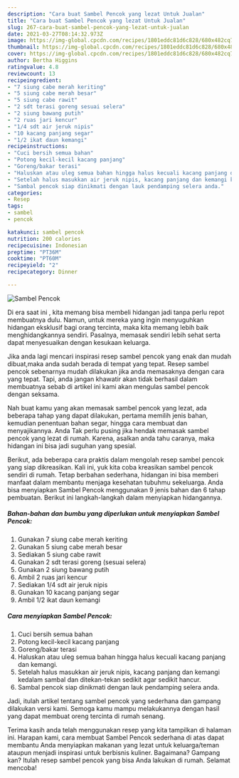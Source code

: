 ```yaml
---
description: "Cara buat Sambel Pencok yang lezat Untuk Jualan"
title: "Cara buat Sambel Pencok yang lezat Untuk Jualan"
slug: 267-cara-buat-sambel-pencok-yang-lezat-untuk-jualan
date: 2021-03-27T08:14:32.973Z
image: https://img-global.cpcdn.com/recipes/1801eddc81d6c828/680x482cq70/sambel-pencok-foto-resep-utama.jpg
thumbnail: https://img-global.cpcdn.com/recipes/1801eddc81d6c828/680x482cq70/sambel-pencok-foto-resep-utama.jpg
cover: https://img-global.cpcdn.com/recipes/1801eddc81d6c828/680x482cq70/sambel-pencok-foto-resep-utama.jpg
author: Bertha Higgins
ratingvalue: 4.8
reviewcount: 13
recipeingredient:
- "7 siung cabe merah keriting"
- "5 siung cabe merah besar"
- "5 siung cabe rawit"
- "2 sdt terasi goreng sesuai selera"
- "2 siung bawang putih"
- "2 ruas jari kencur"
- "1/4 sdt air jeruk nipis"
- "10 kacang panjang segar"
- "1/2 ikat daun kemangi"
recipeinstructions:
- "Cuci bersih semua bahan"
- "Potong kecil-kecil kacang panjang"
- "Goreng/bakar terasi"
- "Haluskan atau uleg semua bahan hingga halus kecuali kacang panjang dan kemangi."
- "Setelah halus masukkan air jeruk nipis, kacang panjang dan kemangi kedalam sambal dan ditekan-tekan sedikit agar sedikit hancur."
- "Sambal pencok siap dinikmati dengan lauk pendamping selera anda."
categories:
- Resep
tags:
- sambel
- pencok

katakunci: sambel pencok 
nutrition: 200 calories
recipecuisine: Indonesian
preptime: "PT36M"
cooktime: "PT60M"
recipeyield: "2"
recipecategory: Dinner

---
```



![Sambel Pencok](https://img-global.cpcdn.com/recipes/1801eddc81d6c828/680x482cq70/sambel-pencok-foto-resep-utama.jpg)

Di era  saat ini , kita memang bisa membeli hidangan jadi tanpa perlu repot membuatnya dulu. Namun, untuk mereka yang ingin menyuguhkan hidangan eksklusif bagi orang tercinta, maka kita memang lebih baik menghidangkannya sendiri. Pasalnya, memasak sendiri lebih sehat serta dapat menyesuaikan dengan kesukaan keluarga.

Jika anda lagi mencari inspirasi resep sambel pencok yang enak dan mudah dibuat,maka anda sudah berada di tempat yang tepat. Resep sambel pencok  sebenarnya mudah dilakukan jika anda memasaknya dengan cara yang tepat. Tapi, anda jangan khawatir akan tidak berhasil dalam membuatnya 
sebab di artikel ini kami akan mengulas sambel pencok dengan seksama.  



Nah buat kamu yang akan memasak sambel pencok yang lezat, ada beberapa tahap yang dapat dilakukan, pertama memilih jenis bahan, kemudian penentuan bahan segar, hingga cara membuat dan menyajikannya. Anda Tak perlu pusing jika hendak memasak sambel pencok yang lezat di rumah. Karena, asalkan anda  tahu caranya, maka hidangan ini bisa jadi suguhan yang spesial.

Berikut, ada beberapa cara praktis  dalam mengolah resep sambel pencok yang siap dikreasikan. Kali ini, yuk kita coba kreasikan sambel pencok sendiri di rumah. Tetap berbahan sederhana, hidangan ini bisa memberi manfaat dalam membantu menjaga kesehatan tubuhmu sekeluarga. Anda bisa menyiapkan Sambel Pencok menggunakan 9 jenis bahan dan 6 tahap pembuatan. Berikut ini langkah-langkah dalam menyiapkan hidangannya.

<!--inarticleads1-->

##### Bahan-bahan dan bumbu yang diperlukan untuk menyiapkan Sambel Pencok:

1. Gunakan 7 siung cabe merah keriting
1. Gunakan 5 siung cabe merah besar
1. Sediakan 5 siung cabe rawit
1. Gunakan 2 sdt terasi goreng (sesuai selera)
1. Gunakan 2 siung bawang putih
1. Ambil 2 ruas jari kencur
1. Sediakan 1/4 sdt air jeruk nipis
1. Gunakan 10 kacang panjang segar
1. Ambil 1/2 ikat daun kemangi




<!--inarticleads2-->

##### Cara menyiapkan Sambel Pencok:

1. Cuci bersih semua bahan
1. Potong kecil-kecil kacang panjang
1. Goreng/bakar terasi
1. Haluskan atau uleg semua bahan hingga halus kecuali kacang panjang dan kemangi.
1. Setelah halus masukkan air jeruk nipis, kacang panjang dan kemangi kedalam sambal dan ditekan-tekan sedikit agar sedikit hancur.
1. Sambal pencok siap dinikmati dengan lauk pendamping selera anda.




Jadi, itulah artikel tentang  sambel pencok  yang sederhana dan gampang dilakukan versi kami. Semoga kamu mampu melakukannya dengan hasil yang dapat membuat oreng tercinta di rumah senang. 

Terima kasih anda telah menggunakan resep yang kita tampilkan di halaman ini. Harapan kami, cara membuat  Sambel Pencok sederhana di atas dapat membantu Anda menyiapkan makanan yang lezat untuk keluarga/teman ataupun menjadi inspirasi untuk berbisnis kuliner. Bagaimana? Gampang kan? Itulah resep sambel pencok yang bisa Anda lakukan di rumah. Selamat mencoba!

